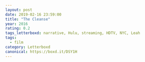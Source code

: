 ```yaml
---
layout: post 
date: 2019-02-16 23:59:00
title: "The Cleanse"
year: 2016
rating: 0.2
tags_letterboxd: narrative, Hulu, streaming, HDTV, NYC, Leah
tags:
  - film
category: Letterboxd
canonical: https://boxd.it/DSY1H
---
```

